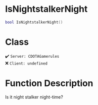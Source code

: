 # IsNightstalkerNight
```lua
bool IsNightstalkerNight()
```
# Class
✔️ `Server: CDOTAGamerules`  
❌ `Client: undefined`  

# Function Description
Is it night stalker night-time?
